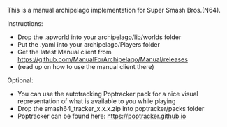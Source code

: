 This is a manual archipelago implementation for Super Smash Bros.(N64).

Instructions:
- Drop the .apworld into your archipelago/lib/worlds folder
- Put the .yaml into your archipelago/Players folder
- Get the latest Manual client from https://github.com/ManualForArchipelago/Manual/releases
- (read up on how to use the manual client there)

Optional:
- You can use the autotracking Poptracker pack for a nice visual representation of what is available to you while playing
- Drop the smash64_tracker_x.x.x.zip into poptracker/packs folder
- Poptracker can be found here: https://poptracker.github.io
